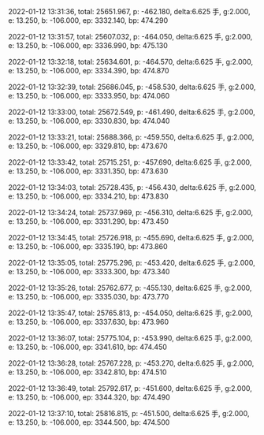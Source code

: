 2022-01-12 13:31:36, total: 25651.967, p: -462.180, delta:6.625 手, g:2.000, e: 13.250, b: -106.000, ep: 3332.140, bp: 474.290

2022-01-12 13:31:57, total: 25607.032, p: -464.050, delta:6.625 手, g:2.000, e: 13.250, b: -106.000, ep: 3336.990, bp: 475.130

2022-01-12 13:32:18, total: 25634.601, p: -464.570, delta:6.625 手, g:2.000, e: 13.250, b: -106.000, ep: 3334.390, bp: 474.870

2022-01-12 13:32:39, total: 25686.045, p: -458.530, delta:6.625 手, g:2.000, e: 13.250, b: -106.000, ep: 3333.950, bp: 474.060

2022-01-12 13:33:00, total: 25672.549, p: -461.490, delta:6.625 手, g:2.000, e: 13.250, b: -106.000, ep: 3330.830, bp: 474.040

2022-01-12 13:33:21, total: 25688.366, p: -459.550, delta:6.625 手, g:2.000, e: 13.250, b: -106.000, ep: 3329.810, bp: 473.670

2022-01-12 13:33:42, total: 25715.251, p: -457.690, delta:6.625 手, g:2.000, e: 13.250, b: -106.000, ep: 3331.350, bp: 473.630

2022-01-12 13:34:03, total: 25728.435, p: -456.430, delta:6.625 手, g:2.000, e: 13.250, b: -106.000, ep: 3334.210, bp: 473.830

2022-01-12 13:34:24, total: 25737.969, p: -456.310, delta:6.625 手, g:2.000, e: 13.250, b: -106.000, ep: 3331.290, bp: 473.450

2022-01-12 13:34:45, total: 25726.918, p: -455.690, delta:6.625 手, g:2.000, e: 13.250, b: -106.000, ep: 3335.190, bp: 473.860

2022-01-12 13:35:05, total: 25775.296, p: -453.420, delta:6.625 手, g:2.000, e: 13.250, b: -106.000, ep: 3333.300, bp: 473.340

2022-01-12 13:35:26, total: 25762.677, p: -455.130, delta:6.625 手, g:2.000, e: 13.250, b: -106.000, ep: 3335.030, bp: 473.770

2022-01-12 13:35:47, total: 25765.813, p: -454.050, delta:6.625 手, g:2.000, e: 13.250, b: -106.000, ep: 3337.630, bp: 473.960

2022-01-12 13:36:07, total: 25775.104, p: -453.990, delta:6.625 手, g:2.000, e: 13.250, b: -106.000, ep: 3341.610, bp: 474.450

2022-01-12 13:36:28, total: 25767.228, p: -453.270, delta:6.625 手, g:2.000, e: 13.250, b: -106.000, ep: 3342.810, bp: 474.510

2022-01-12 13:36:49, total: 25792.617, p: -451.600, delta:6.625 手, g:2.000, e: 13.250, b: -106.000, ep: 3344.320, bp: 474.490

2022-01-12 13:37:10, total: 25816.815, p: -451.500, delta:6.625 手, g:2.000, e: 13.250, b: -106.000, ep: 3344.500, bp: 474.500